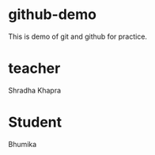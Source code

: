 # github-demo
This is demo of git and github for practice.

# teacher
Shradha Khapra

# Student 
Bhumika
